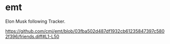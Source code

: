 # emt
Elon Musk following Tracker.

https://github.com/cmj/emt/blob/03fba502d487df1932cb61235847397c5802f396/friends.diff#L1-L50
